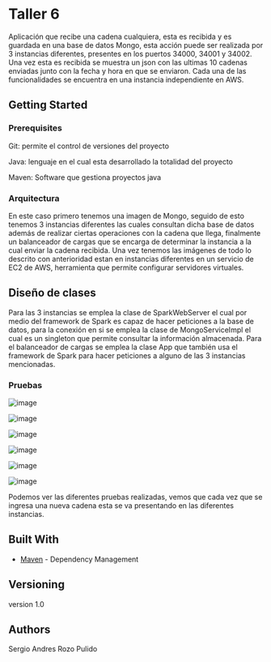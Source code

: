 # Taller 6

Aplicación que recibe una cadena cualquiera, 
esta es recibida y es guardada en una base de datos Mongo, 
esta acción puede ser realizada por 3 instancias diferentes, 
presentes en los puertos 34000, 34001 y 34002. Una vez esta es recibida 
se muestra un json con las ultimas 10 cadenas enviadas junto con la fecha y 
hora en que se enviaron.
Cada una de las funcionalidades se encuentra en una instancia independiente
en AWS.

## Getting Started

### Prerequisites

Git: permite el control de versiones del proyecto

Java: lenguaje en el cual esta desarrollado la totalidad del proyecto

Maven: Software que gestiona proyectos java


### Arquitectura

En este caso primero tenemos una imagen de Mongo, seguido de esto 
tenemos 3 instancias diferentes las cuales consultan dicha base de datos además 
de realizar ciertas operaciones con la cadena que llega, finalmente un balanceador 
de cargas que se encarga de determinar la instancia a la cual enviar la cadena recibida. 
Una vez tenemos las imágenes de todo lo descrito con anterioridad estan en
instancias diferentes en un servicio de EC2 de AWS, herramienta que
permite configurar servidores virtuales.

## Diseño de clases

Para las 3 instancias se emplea la clase de SparkWebServer el cual 
por medio del framework de Spark es capaz de hacer peticiones 
a la base de datos, para la conexión en si se emplea la clase 
de MongoServiceImpl el cual es un singleton que permite consultar 
la información almacenada.
Para el balanceador de cargas se emplea la clase 
App que también usa el framework de Spark para hacer peticiones 
a alguno de las 3 instancias mencionadas. 



### Pruebas

![image](https://user-images.githubusercontent.com/90010904/224424706-eef33817-aaa6-474f-aeff-9510aef524b3.png)

![image](https://user-images.githubusercontent.com/90010904/224424741-9be69bf7-abea-4e9b-af49-1c71e408734c.png)

![image](https://user-images.githubusercontent.com/90010904/224424778-ce6bde77-fd88-4206-a01f-c48ed7b79db8.png)

![image](https://user-images.githubusercontent.com/90010904/224424820-a672e4c1-3d85-4576-b47c-07a67a48e518.png)

![image](https://user-images.githubusercontent.com/90010904/224424872-f0647606-a4a6-4281-a60d-942e28e75c79.png)

![image](https://user-images.githubusercontent.com/90010904/224424913-3f783cc1-d1d2-4e60-ab08-5a19cb2ff24e.png)

Podemos ver las diferentes pruebas realizadas, vemos que cada vez que se ingresa una nueva cadena esta
se va presentando en las diferentes instancias.

## Built With

* [Maven](https://maven.apache.org/) - Dependency Management


## Versioning

version 1.0

## Authors

Sergio Andres Rozo Pulido




